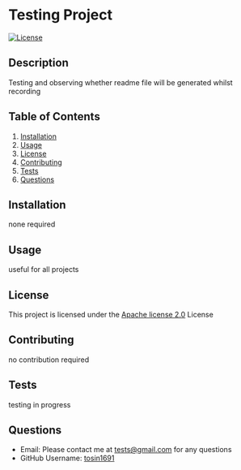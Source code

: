 
  
  # Testing Project

  [![License](https://img.shields.io/badge/License-Apache%202.0-blue.svg)](https://opensource.org/licenses/Apache-2.0)

  ## Description
  Testing and observing whether readme file will be generated whilst recording

  ## Table of Contents

  1. [Installation](#Installation)
  2. [Usage](#Usage)
  3. [License](#License)
  4. [Contributing](#Contributing)
  5. [Tests](#Tests)
  6. [Questions](#Questions)

  ## Installation
  none required

  ## Usage
  useful for all projects

  ## License
  This project is licensed under the [Apache license 2.0](https://choosealicense.com/licenses/apache-2.0/) License

  ## Contributing
  no contribution required

  ## Tests
  testing in progress

  ## Questions

  - Email: Please contact me at tests@gmail.com for any questions
  - GitHub Username: [tosin1691](https://github.com/tosin1691)

